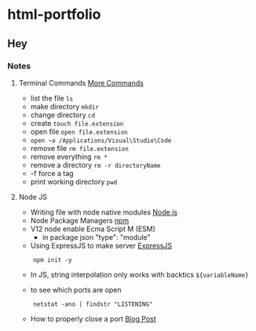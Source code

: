 # html-portfolio

## Hey

### Notes

1. Terminal Commands  [More Commands]("https://gist.github.com/bradtraversy/cc180de0edee05075a6139e42d5f28ce")
    - list the file ```ls```
    - make directory ```mkdir```
    - change directory ```cd```
    - create ```touch file.extension```
    - open file ```open file.extension```
    - ```open ~a /Applications/Visual\Studio\Code```
    - remove file ```rm file.extension```
    - remove everything ```rm *```
    - remove a directory ```rm -r directoryName```
    - -f force a tag
    - print working directory ```pwd```

2. Node JS
    - Writing file with node native modules [Node.js](https://nodejs.org/en/learn/manipulating-files/writing-files-with-nodejs)
    - Node Package Managers [npm](https://www.npmjs.com/)
    - V12 node enable Ecma Script M (ESM)
        - in package json "type": "module"
    - Using ExpressJS to make server [ExpressJS](https://expressjs.com/)

    ```
        npm init -y
    ```

    - In JS, string interpolation only works with backtics `${variableName}`

    - to see which ports are open

    ```
        netstat -ano | findstr "LISTENING"
    ```

    - How to properly close a port [Blog Post](https://dev.to/sylwiavargas/how-to-properly-close-a-port-2p36)
